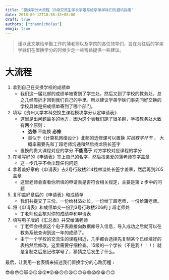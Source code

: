 ```yaml
---
title: "置换学分大流程 15级交流生学长学姐写给学弟学妹们的避坑指南"
date: 2018-09-12T18:58:32+08:00
draft: true
authors: ["zhannicholas"]
emoji: true
---
```


> 谨以此文献给辛勤工作的蒲老师以及学院的各位领导们，旨在为往后的学弟学妹们在置换学分的时候少走一些弯路提供一些建议。

# 大流程

1. 拿到自己在交换学校的成绩单
    - 我们这一届北邮的成绩单被寄到了学生处，然后又到了学校的教务处，总之几经周折才回到我们自己的手里。所以建议学弟学妹们事先问好交换的学校具体是把成绩单寄到了哪个部门。
2. 填写《贵州大学本科交换生课程模块学分认定申请表》
    - 这里是出问题最多的地方，因为这个表我们跑了很多趟，学校教务处大致有两个原则：
        - **选修** 不能换 **必修**
        - 类似于《计算机网络设计》北邮的选修课可以置换 _实践教学环节_ ， 大概率需要先和丁超老师沟通和然后找龙院长签字
    - 置换的贵大课程对应的学分 **不能高于** 对方学校对应课程的学分
3. 在填写好的《申请表》签上自己的名字，然后找亲爱的蒲老师签字盖章
    - 这一步几乎不会出现任何问题
4. 拿着盖好章的《申请表》去2号行政楼214找林溢处长签字盖章，然后再到205盖章
    - 这里老师会查看你所填的申请表是否符合相关规定，主要是第 **`2`** 步中的问题
5. 复印盖好章后的《申请表》和成绩单
    - 我们共提交了三份。一份给林溢处长，一份给丁超老师，一份给蒲老师。
6. 将《申请表》和成绩单交一份到3号行政楼206的丁超老师处
    - 丁老师也会核对你的成绩单和申请表
7. 填写电子版的《汇总表》并交给蒲老师
    - 丁老师会根据这个电子表直接向数据库导入信息，导入成功之后就可以在教务系统查询到这一年的成绩了。
    - 由于一个学校的交流生的课程相近，几乎都会选择先复制某个已经填好的表格然后修改。这里需要仔细检查。15级的一个学长（不是我！！！）就是复制之后忘记改学号了，猜猜之后发生了什么。

最后，让我用一套表情来描述我们置换学分的心路历程：

:sunglasses::smile::flushed::pensive::scream_cat::stuck_out_tongue_closed_eyes::smirk::anguished::astonished::broken_heart::open_mouth::joy::persevere::confounded::weary::neutral_face::neutral_face::smiley::smile::scream::cold_sweat::sob::no_mouth::relieved: